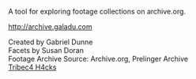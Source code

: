A tool for exploring footage collections on archive.org.

http://archive.galadu.com

Created by Gabriel Dunne  
Facets by Susan Doran  
Footage Archive Source: Archive.org, Prelinger Archive  
[Tribec4 H4cks](http://www.gaffta.org/2013/02/24/tribeca-hacks-archives/) 
